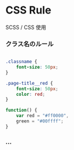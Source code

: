 # CSS Rule

SCSS / CSS 使用

### クラス名のルール

```scss

.classname {
	font-size: 50px;
}

.page-title__red {
	font-size: 50px;
	color: red;
}

```

```js
function() {
	var red = "#ff0000",
	green = "#00ffff";
}


```

### ...